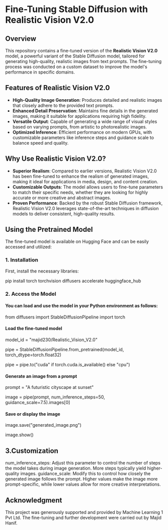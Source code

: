 # Fine-Tuning Stable Diffusion with Realistic Vision V2.0

## Overview

This repository contains a fine-tuned version of the **Realistic Vision V2.0** model, a powerful variant of the Stable Diffusion model, tailored for generating high-quality, realistic images from text prompts. The fine-tuning process was conducted on a custom dataset to improve the model's performance in specific domains.

## Features of Realistic Vision V2.0

- **High-Quality Image Generation**: Produces detailed and realistic images that closely adhere to the provided text prompts.
- **Enhanced Detail Preservation**: Maintains fine details in the generated images, making it suitable for applications requiring high fidelity.
- **Versatile Output**: Capable of generating a wide range of visual styles based on varying prompts, from artistic to photorealistic images.
- **Optimized Inference**: Efficient performance on modern GPUs, with customizable parameters like inference steps and guidance scale to balance speed and quality.

## Why Use Realistic Vision V2.0?

- **Superior Realism**: Compared to earlier versions, Realistic Vision V2.0 has been fine-tuned to enhance the realism of generated images, making it ideal for applications in media, design, and content creation.
- **Customizable Outputs**: The model allows users to fine-tune parameters to match their specific needs, whether they are looking for highly accurate or more creative and abstract images.
- **Proven Performance**: Backed by the robust Stable Diffusion framework, Realistic Vision V2.0 leverages state-of-the-art techniques in diffusion models to deliver consistent, high-quality results.

## Using the Pretrained Model

The fine-tuned model is available on Hugging Face and can be easily accessed and utilized:

### 1. Installation

First, install the necessary libraries:

pip install torch torchvision diffusers accelerate huggingface_hub

### 2. Access the Model
#### You can load and use the model in your Python environment as follows:
from diffusers import StableDiffusionPipeline
import torch

#### Load the fine-tuned model

model_id = "majid230/Realistic_Vision_V2.0"

pipe = StableDiffusionPipeline.from_pretrained(model_id, torch_dtype=torch.float32)

pipe = pipe.to("cuda" if torch.cuda.is_available() else "cpu")

#### Generate an image from a prompt

prompt = "A futuristic cityscape at sunset"

image = pipe(prompt, num_inference_steps=50, guidance_scale=7.5).images[0]

#### Save or display the image

image.save("generated_image.png")

image.show()
## 3.Customization
num_inference_steps: Adjust this parameter to control the number of steps the model takes during image generation. More steps typically yield higher-quality images.
guidance_scale: Modify this to control how closely the generated image follows the prompt. Higher values make the image more prompt-specific, while lower values allow for more creative interpretations.
## Acknowledgment
This project was generously supported and provided by Machine Learning 1 Pvt Ltd. The fine-tuning and further development were carried out by Majid Hanif.


